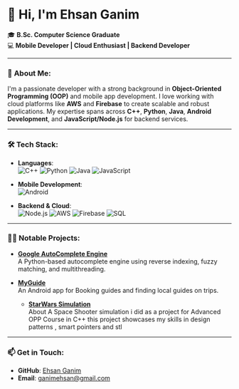 # 👋 Hi, I'm **Ehsan Ganim** 

🎓 **B.Sc. Computer Science Graduate**  
💻 **Mobile Developer | Cloud Enthusiast | Backend Developer**  

---

### 🚀 **About Me:**
I'm a passionate developer with a strong background in **Object-Oriented Programming (OOP)** and mobile app development. I love working with cloud platforms like **AWS** and **Firebase** to create scalable and robust applications. My expertise spans across **C++**, **Python**, **Java**, **Android Development**, and **JavaScript/Node.js** for backend services.

---

### 🛠️ **Tech Stack:**

- **Languages**:  
  ![C++](https://img.shields.io/badge/-C++-00599C?logo=c%2B%2B&logoColor=white) 
  ![Python](https://img.shields.io/badge/-Python-3776AB?logo=python&logoColor=white) 
  ![Java](https://img.shields.io/badge/-Java-007396?logo=java&logoColor=white)
  ![JavaScript](https://img.shields.io/badge/-JavaScript-F7DF1E?logo=javascript&logoColor=black)

- **Mobile Development**:  
  ![Android](https://img.shields.io/badge/-Android-3DDC84?logo=android&logoColor=white)

- **Backend & Cloud**:  
  ![Node.js](https://img.shields.io/badge/-Node.js-339933?logo=node.js&logoColor=white) 
  ![AWS](https://img.shields.io/badge/-AWS-232F3E?logo=amazon-aws&logoColor=white)
  ![Firebase](https://img.shields.io/badge/-Firebase-FFCA28?logo=firebase&logoColor=black)
  ![SQL](https://img.shields.io/badge/-SQL-4479A1?logo=mysql&logoColor=white)

---

### 🧑‍💻 **Notable Projects**:

- **[Google AutoComplete Engine](https://github.com/Ehsanganem/GoogleAutoComplete)**  
  A Python-based autocomplete engine using reverse indexing, fuzzy matching, and multithreading.

- **[MyGuide](https://github.com/Ehsanganem/myguide)**  
  An Android app for Booking guides and finding local guides on trips.
  - **[StarWars Simulation](https://github.com/Ehsanganem/StarWarsSimulation)**  
  About
A Space Shooter simulation i did as a project for Advanced OPP Course in C++ this project showcases my skills in design patterns , smart pointers and stl
---

### 📫 **Get in Touch**:
- **GitHub**: [Ehsan Ganim](https://github.com/Ehsanganem)
- **Email**: ganimehsan@gmail.com
